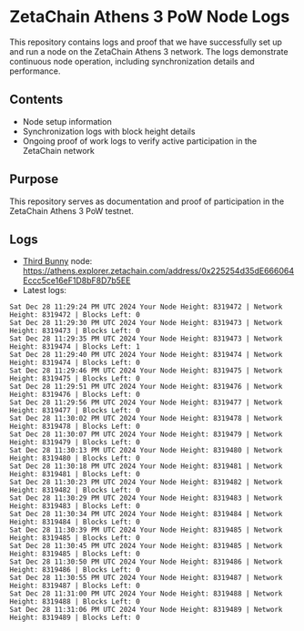 # ZetaChain Athens 3 PoW Node Logs
This repository contains logs and proof that we have successfully set up and run a node on the ZetaChain Athens 3 network. The logs demonstrate continuous node operation, including synchronization details and performance.

## Contents
- Node setup information
- Synchronization logs with block height details
- Ongoing proof of work logs to verify active participation in the ZetaChain network

## Purpose
This repository serves as documentation and proof of participation in the ZetaChain Athens 3 PoW testnet.

## Logs

- [Third Bunny](https://thirdbunny.xyz/) node: https://athens.explorer.zetachain.com/address/0x225254d35dE666064Eccc5ce16eF1D8bF8D7b5EE
- Latest logs:
```
Sat Dec 28 11:29:24 PM UTC 2024 Your Node Height: 8319472 | Network Height: 8319472 | Blocks Left: 0
Sat Dec 28 11:29:30 PM UTC 2024 Your Node Height: 8319473 | Network Height: 8319473 | Blocks Left: 0
Sat Dec 28 11:29:35 PM UTC 2024 Your Node Height: 8319473 | Network Height: 8319474 | Blocks Left: 1
Sat Dec 28 11:29:40 PM UTC 2024 Your Node Height: 8319474 | Network Height: 8319474 | Blocks Left: 0
Sat Dec 28 11:29:46 PM UTC 2024 Your Node Height: 8319475 | Network Height: 8319475 | Blocks Left: 0
Sat Dec 28 11:29:51 PM UTC 2024 Your Node Height: 8319476 | Network Height: 8319476 | Blocks Left: 0
Sat Dec 28 11:29:56 PM UTC 2024 Your Node Height: 8319477 | Network Height: 8319477 | Blocks Left: 0
Sat Dec 28 11:30:02 PM UTC 2024 Your Node Height: 8319478 | Network Height: 8319478 | Blocks Left: 0
Sat Dec 28 11:30:07 PM UTC 2024 Your Node Height: 8319479 | Network Height: 8319479 | Blocks Left: 0
Sat Dec 28 11:30:13 PM UTC 2024 Your Node Height: 8319480 | Network Height: 8319480 | Blocks Left: 0
Sat Dec 28 11:30:18 PM UTC 2024 Your Node Height: 8319481 | Network Height: 8319481 | Blocks Left: 0
Sat Dec 28 11:30:23 PM UTC 2024 Your Node Height: 8319482 | Network Height: 8319482 | Blocks Left: 0
Sat Dec 28 11:30:29 PM UTC 2024 Your Node Height: 8319483 | Network Height: 8319483 | Blocks Left: 0
Sat Dec 28 11:30:34 PM UTC 2024 Your Node Height: 8319484 | Network Height: 8319484 | Blocks Left: 0
Sat Dec 28 11:30:39 PM UTC 2024 Your Node Height: 8319485 | Network Height: 8319485 | Blocks Left: 0
Sat Dec 28 11:30:45 PM UTC 2024 Your Node Height: 8319485 | Network Height: 8319485 | Blocks Left: 0
Sat Dec 28 11:30:50 PM UTC 2024 Your Node Height: 8319486 | Network Height: 8319486 | Blocks Left: 0
Sat Dec 28 11:30:55 PM UTC 2024 Your Node Height: 8319487 | Network Height: 8319487 | Blocks Left: 0
Sat Dec 28 11:31:00 PM UTC 2024 Your Node Height: 8319488 | Network Height: 8319488 | Blocks Left: 0
Sat Dec 28 11:31:06 PM UTC 2024 Your Node Height: 8319489 | Network Height: 8319489 | Blocks Left: 0
```
